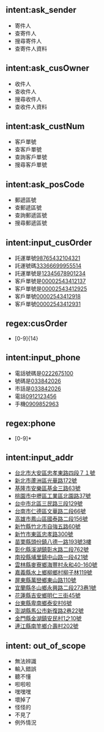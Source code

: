 ## intent:ask_sender
- 寄件人
- 查寄件人
- 搜尋寄件人
- 查寄件人資料

## intent:ask_cusOwner
- 收件人
- 查收件人
- 搜尋收件人
- 查收件人資料

## intent:ask_custNum
- 客戶單號
- 查客戶單號
- 查詢客戶單號
- 搜尋客戶單號

## intent:ask_posCode
- 郵遞區號
- 查郵遞區號
- 查詢郵遞區號
- 搜尋郵遞區號

## intent:input_cusOrder
- 託運單號[98765432104321](cusOrder)
- 託運號碼[33366699955514](cusOrder)
- 託運單號是[12345678901234](cusOrder)
- 客戶單號是[00002543412137](cusOrder)
- 客戶單號是[00002543412925](cusOrder)
- 客戶單號[00002543412918](cusOrder)
- 客戶單號[00002543412931](cusOrder)
<!-- 客戶單號為14碼 -->
## regex:cusOrder
- [0-9]{14}

## intent:input_phone
- 電話號碼是[0222675100](phone)
- 號碼是[033842026](phone)
- 市話是[033842026](phone)
- 電話[0912123456](phone)
- 手機[0909852963](phone)
<!-- 電話號碼 -->
## regex:phone
- [0-9]*

## intent:input_addr
- [台北市大安區忠孝東路四段７１號](address)
- [新北市蘆洲區光華路172號](address)
- [基隆市安樂區基金三路63號](address)
- [桃園市中壢區工業區北園路37號](address)
- [台中市北區三民路三段129號](address)
- [台南市仁德區文華路二段66號](address)
- [高雄市鳳山區國泰路二段156號](address)
- [新竹縣竹北市自強五路60號](address)
- [新竹市東區忠孝路300號](address)
- [苗栗縣頭份鎮八德一路193號3樓](address)
- [彰化縣溪湖鎮彰水路二段762號](address)
- [南投縣埔里鎮中山路一段421號](address)
- [雲林縣麥寮鄉海豐村永和40-160號](address)
- [嘉義縣水上鄉柳鄉村柳子林119號](address)
- [屏東縣萬巒鄉東山路110號](address)
- [宜蘭縣冬山鄉永興路二段273巷1號](address)
- [花蓮縣吉安鄉明仁三街45號](address)
- [台東縣卑南鄉泰安村6號](address)
- [澎湖縣馬公市新復路2巷22號](address)
- [金門縣金湖鎮安民村1之10號](address)
- [連江縣南竿鄉介壽村202號](address)



<!-- 例外訊息區塊 -->
## intent: out_of_scope
- 無法辨識
- 輸入錯誤
- 聽不懂
- 啦啦啦
- 嘿嘿嘿
- 壞掉了
- 怪怪的
- 不見了
- 例外情況



